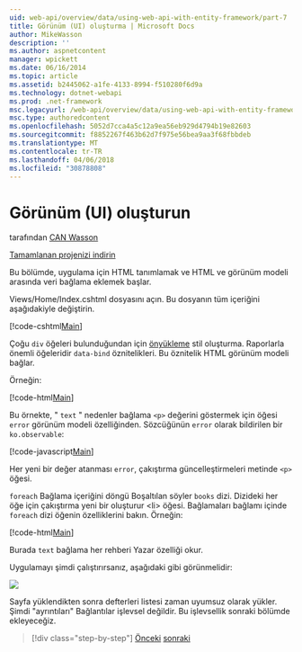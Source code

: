 ```yaml
---
uid: web-api/overview/data/using-web-api-with-entity-framework/part-7
title: Görünüm (UI) oluşturma | Microsoft Docs
author: MikeWasson
description: ''
ms.author: aspnetcontent
manager: wpickett
ms.date: 06/16/2014
ms.topic: article
ms.assetid: b2445062-a1fe-4133-8994-f510280f6d9a
ms.technology: dotnet-webapi
ms.prod: .net-framework
msc.legacyurl: /web-api/overview/data/using-web-api-with-entity-framework/part-7
msc.type: authoredcontent
ms.openlocfilehash: 5052d7cca4a5c12a9ea56eb929d4794b19e82603
ms.sourcegitcommit: f8852267f463b62d7f975e56bea9aa3f68fbbdeb
ms.translationtype: MT
ms.contentlocale: tr-TR
ms.lasthandoff: 04/06/2018
ms.locfileid: "30878808"
---
```

<a name="create-the-view-ui"></a>Görünüm (UI) oluşturun
====================
tarafından [CAN Wasson](https://github.com/MikeWasson)

[Tamamlanan projenizi indirin](https://github.com/MikeWasson/BookService)

Bu bölümde, uygulama için HTML tanımlamak ve HTML ve görünüm modeli arasında veri bağlama eklemek başlar.

Views/Home/Index.cshtml dosyasını açın. Bu dosyanın tüm içeriğini aşağıdakiyle değiştirin.

[!code-cshtml[Main](part-7/samples/sample1.cshtml)]

Çoğu `div` öğeleri bulunduğundan için [önyükleme](http://getbootstrap.com/) stil oluşturma. Raporlarla önemli öğeleridir `data-bind` öznitelikleri. Bu öznitelik HTML görünüm modeli bağlar.

Örneğin:

[!code-html[Main](part-7/samples/sample2.html)]

Bu örnekte, &quot; `text` &quot; nedenler bağlama `<p>` değerini göstermek için öğesi `error` görünüm modeli özelliğinden. Sözcüğünün `error` olarak bildirilen bir `ko.observable`:

[!code-javascript[Main](part-7/samples/sample3.js)]

Her yeni bir değer atanması `error`, çakıştırma güncelleştirmeleri metinde `<p>` öğesi.

`foreach` Bağlama içeriğini döngü Boşaltılan söyler `books` dizi. Dizideki her öğe için çakıştırma yeni bir oluşturur &lt;li&gt; öğesi. Bağlamaları bağlamı içinde `foreach` dizi öğenin özelliklerini bakın. Örneğin:

[!code-html[Main](part-7/samples/sample4.html)]

Burada `text` bağlama her rehberi Yazar özelliği okur.

Uygulamayı şimdi çalıştırırsanız, aşağıdaki gibi görünmelidir:

![](part-7/_static/image1.png)

Sayfa yüklendikten sonra defterleri listesi zaman uyumsuz olarak yükler. Şimdi &quot;ayrıntıları&quot; Bağlantılar işlevsel değildir. Bu işlevsellik sonraki bölümde ekleyeceğiz.

> [!div class="step-by-step"]
> [Önceki](part-6.md)
> [sonraki](part-8.md)
